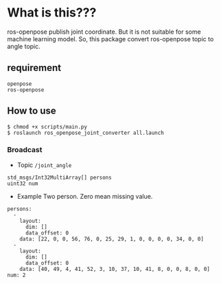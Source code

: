 # What is this???
ros-openpose publish joint coordinate.
But it is not suitable for some machine learning model.
So, this package convert ros-openpose topic to angle topic.

## requirement
```
openpose
ros-openpose
```

## How to use
```
$ chmod +x scripts/main.py
$ roslaunch ros_openpose_joint_converter all.launch 
```

### Broadcast
- Topic
`/joint_angle`
```
std_msgs/Int32MultiArray[] persons
uint32 num
```

- Example
Two person.
Zero mean missing value.
```
persons: 
  - 
    layout: 
      dim: []
      data_offset: 0
    data: [22, 0, 0, 56, 76, 0, 25, 29, 1, 0, 0, 0, 0, 34, 0, 0]
  - 
    layout: 
      dim: []
      data_offset: 0
    data: [40, 49, 4, 41, 52, 3, 10, 37, 10, 41, 8, 0, 0, 8, 0, 0]
num: 2
```
